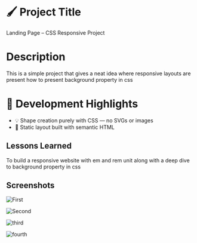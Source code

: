 
# 🖌️ Project Title

Landing Page – CSS Responsive Project

# Description 

This is a simple project that gives a neat idea where responsive layouts are present how to present background property in css 

# 🧠 Development Highlights

- 💡 Shape creation purely with CSS — no SVGs or images
- 📄 Static layout built with semantic HTML


## Lessons Learned

To build a responsive website with em and rem unit along with a deep dive to background property in css


## Screenshots

![First](/FinalScreenshots/image1.png)

![Second](/FinalScreenshots/image2.png)

![third](/FinalScreenshots/image3.png)

![fourth](/FinalScreenshots/image4.png)

